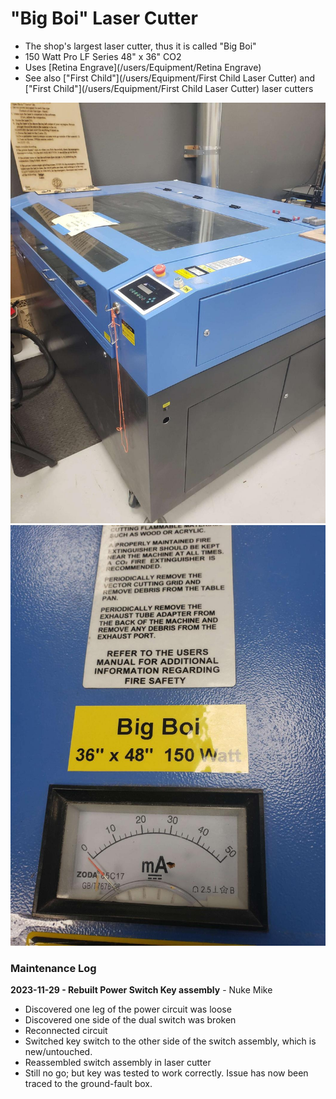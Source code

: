 # "Big Boi"  Laser Cutter

* The shop's largest laser cutter, thus it is called "Big Boi"
* 150 Watt Pro LF Series 48" x 36" CO2
* Uses [Retina Engrave](/users/Equipment/Retina Engrave)
* See also ["First Child"](/users/Equipment/First Child Laser Cutter) and ["First Child"](/users/Equipment/First Child Laser Cutter) laser cutters

![ ](images/lasercutters/big.boi.far.jpg)
![ ](images/lasercutters/big.boi.close.jpg)

### Maintenance Log
**2023-11-29 - Rebuilt Power Switch Key assembly** - Nuke Mike
  - Discovered one leg of the power circuit was loose
  - Discovered one side of the dual switch was broken
  - Reconnected circuit
  - Switched key switch to the other side of the switch assembly, which is new/untouched.
  - Reassembled switch assembly in laser cutter
  - Still no go; but key was tested to work correctly. Issue has now been traced to the ground-fault box.
